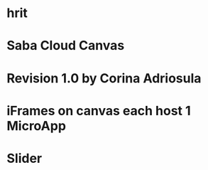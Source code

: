 # hrit

# Saba Cloud Canvas
# Revision 1.0 by Corina Adriosula 
# iFrames on canvas each host 1 MicroApp
# Slider
